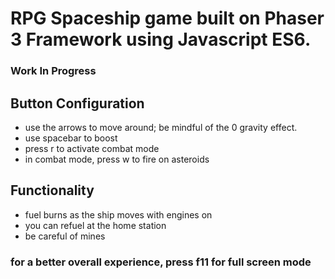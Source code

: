 # RPG Spaceship game built on Phaser 3 Framework using Javascript ES6.
### Work In Progress


## Button Configuration

* use the arrows to move around; be mindful of the 0 gravity effect.
* use spacebar to boost
* press r to activate combat mode
* in combat mode, press w to fire on asteroids


## Functionality
* fuel burns as the ship moves with engines on
* you can refuel at the home station
* be careful of mines
### for a better overall experience, press f11 for full screen mode

